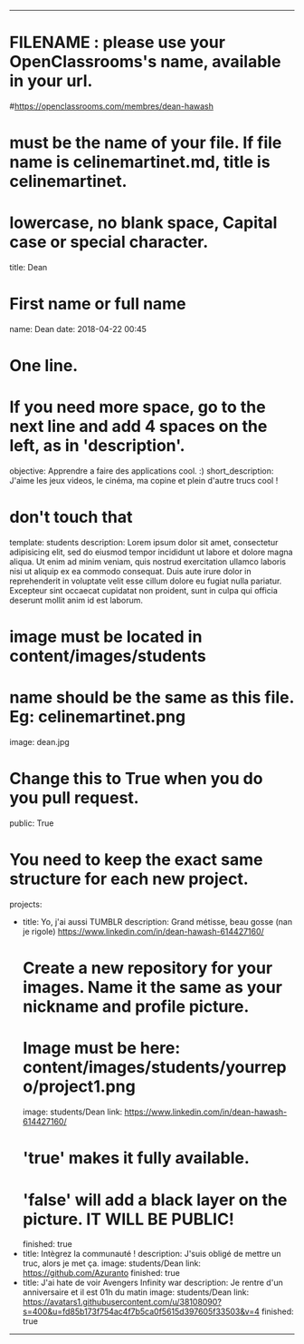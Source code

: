 ---

# FILENAME : please use your OpenClassrooms's name, available in your url.
#https://openclassrooms.com/membres/dean-hawash
# must be the name of your file. If file name is celinemartinet.md, title is celinemartinet.
# lowercase, no blank space, Capital case or special character.
title: Dean

# First name or full name
name: Dean
date: 2018-04-22 00:45

# One line.
# If you need more space, go to the next line and add 4 spaces on the left, as in 'description'.
objective: Apprendre a faire des applications cool. :)
short_description: J'aime les jeux videos, le cinéma, ma copine et plein d'autre trucs cool !

# don't touch that
template: students
description:
    Lorem ipsum dolor sit amet, consectetur adipisicing elit, sed do eiusmod
    tempor incididunt ut labore et dolore magna aliqua. Ut enim ad minim veniam,
    quis nostrud exercitation ullamco laboris nisi ut aliquip ex ea commodo
    consequat. Duis aute irure dolor in reprehenderit in voluptate velit esse
    cillum dolore eu fugiat nulla pariatur. Excepteur sint occaecat cupidatat non
    proident, sunt in culpa qui officia deserunt mollit anim id est laborum.

# image must be located in content/images/students
# name should be the same as this file. Eg: celinemartinet.png
image: dean.jpg

# Change this to True when you do you pull request.
public: True
# You need to keep the exact same structure for each new project.
projects:
  - title: Yo, j'ai aussi TUMBLR
    description: Grand métisse, beau gosse (nan je rigole) https://www.linkedin.com/in/dean-hawash-614427160/
    # Create a new repository for your images. Name it the same as your nickname and profile picture.
    # Image must be here: content/images/students/yourrepo/project1.png
    image: students/Dean
    link: https://www.linkedin.com/in/dean-hawash-614427160/
    # 'true' makes it fully available.
    # 'false' will add a black layer on the picture. IT WILL BE PUBLIC!
    finished: true
  - title: Intègrez la communauté !
    description: J'suis obligé de mettre un truc, alors je met ça.
    image: students/Dean
    link: https://github.com/Azuranto
    finished: true
  - title: J'ai hate de voir Avengers Infinity war
    description: Je rentre d'un anniversaire et il est 01h du matin
    image: students/Dean
    link: https://avatars1.githubusercontent.com/u/38108090?s=400&u=fd85b173f754ac4f7b5ca0f5615d397605f33503&v=4
    finished: true
---